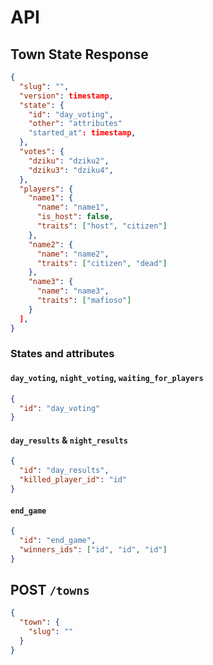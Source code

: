 # API

## Town State Response

```json
{
  "slug": "",
  "version": timestamp,
  "state": {
    "id": "day_voting",
    "other": "attributes"
    "started_at": timestamp,
  },
  "votes": {
    "dziku": "dziku2",
    "dziku3": "dziku4",
  },
  "players": {
    "name1": {
      "name": "name1",
      "is_host": false,
      "traits": ["host", "citizen"]
    },
    "name2": {
      "name": "name2",
      "traits": ["citizen", "dead"]
    },
    "name3": {
      "name": "name3",
      "traits": ["mafioso"]
    }
  ],
}
```


### States and attributes

#### `day_voting`, `night_voting`, `waiting_for_players`

```json
{
  "id": "day_voting"
}
```

#### `day_results` & `night_results`

```json
{
  "id": "day_results",
  "killed_player_id": "id"
}
```

#### `end_game`

```json
{
  "id": "end_game",
  "winners_ids": ["id", "id", "id"]
}
```

## POST `/towns`

```json
{
  "town": {
    "slug": ""
  }
}
```

